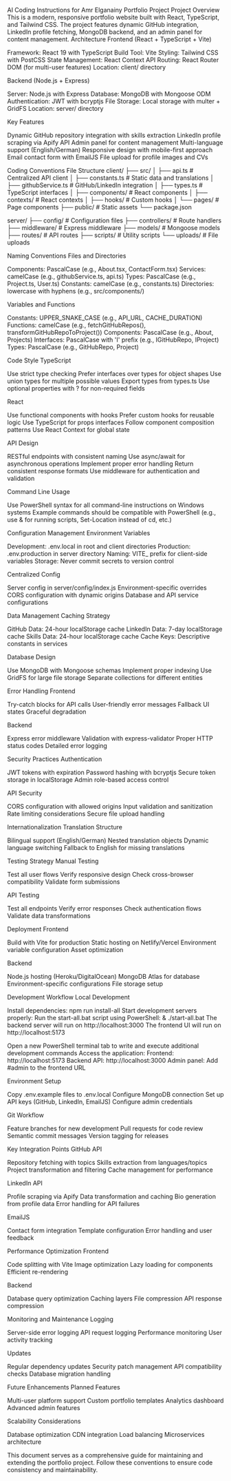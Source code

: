AI Coding Instructions for Amr Elganainy Portfolio Project
Project Overview
This is a modern, responsive portfolio website built with React, TypeScript, and Tailwind CSS. The project features dynamic GitHub integration, LinkedIn profile fetching, MongoDB backend, and an admin panel for content management.
Architecture
Frontend (React + TypeScript + Vite)

Framework: React 19 with TypeScript
Build Tool: Vite
Styling: Tailwind CSS with PostCSS
State Management: React Context API
Routing: React Router DOM (for multi-user features)
Location: client/ directory

Backend (Node.js + Express)

Server: Node.js with Express
Database: MongoDB with Mongoose ODM
Authentication: JWT with bcryptjs
File Storage: Local storage with multer + GridFS
Location: server/ directory

Key Features

Dynamic GitHub repository integration with skills extraction
LinkedIn profile scraping via Apify API
Admin panel for content management
Multi-language support (English/German)
Responsive design with mobile-first approach
Email contact form with EmailJS
File upload for profile images and CVs

Coding Conventions
File Structure
client/
├── src/
│   ├── api.ts              # Centralized API client
│   ├── constants.ts        # Static data and translations
│   ├── githubService.ts    # GitHub/LinkedIn integration
│   ├── types.ts            # TypeScript interfaces
│   ├── components/         # React components
│   ├── contexts/           # React contexts
│   ├── hooks/              # Custom hooks
│   └── pages/              # Page components
├── public/                 # Static assets
└── package.json

server/
├── config/                 # Configuration files
├── controllers/            # Route handlers
├── middleware/             # Express middleware
├── models/                 # Mongoose models
├── routes/                 # API routes
├── scripts/                # Utility scripts
└── uploads/                # File uploads

Naming Conventions
Files and Directories

Components: PascalCase (e.g., About.tsx, ContactForm.tsx)
Services: camelCase (e.g., githubService.ts, api.ts)
Types: PascalCase (e.g., Project.ts, User.ts)
Constants: camelCase (e.g., constants.ts)
Directories: lowercase with hyphens (e.g., src/components/)

Variables and Functions

Constants: UPPER_SNAKE_CASE (e.g., API_URL, CACHE_DURATION)
Functions: camelCase (e.g., fetchGitHubRepos(), transformGitHubRepoToProject())
Components: PascalCase (e.g., About, Projects)
Interfaces: PascalCase with 'I' prefix (e.g., IGitHubRepo, IProject)
Types: PascalCase (e.g., GitHubRepo, Project)

Code Style
TypeScript

Use strict type checking
Prefer interfaces over types for object shapes
Use union types for multiple possible values
Export types from types.ts
Use optional properties with ? for non-required fields

React

Use functional components with hooks
Prefer custom hooks for reusable logic
Use TypeScript for props interfaces
Follow component composition patterns
Use React Context for global state

API Design

RESTful endpoints with consistent naming
Use async/await for asynchronous operations
Implement proper error handling
Return consistent response formats
Use middleware for authentication and validation

Command Line Usage

Use PowerShell syntax for all command-line instructions on Windows systems
Example commands should be compatible with PowerShell (e.g., use & for running scripts, Set-Location instead of cd, etc.)

Configuration Management
Environment Variables

Development: .env.local in root and client directories
Production: .env.production in server directory
Naming: VITE_ prefix for client-side variables
Storage: Never commit secrets to version control

Centralized Config

Server config in server/config/index.js
Environment-specific overrides
CORS configuration with dynamic origins
Database and API service configurations

Data Management
Caching Strategy

GitHub Data: 24-hour localStorage cache
LinkedIn Data: 7-day localStorage cache
Skills Data: 24-hour localStorage cache
Cache Keys: Descriptive constants in services

Database Design

Use MongoDB with Mongoose schemas
Implement proper indexing
Use GridFS for large file storage
Separate collections for different entities

Error Handling
Frontend

Try-catch blocks for API calls
User-friendly error messages
Fallback UI states
Graceful degradation

Backend

Express error middleware
Validation with express-validator
Proper HTTP status codes
Detailed error logging

Security Practices
Authentication

JWT tokens with expiration
Password hashing with bcryptjs
Secure token storage in localStorage
Admin role-based access control

API Security

CORS configuration with allowed origins
Input validation and sanitization
Rate limiting considerations
Secure file upload handling

Internationalization
Translation Structure

Bilingual support (English/German)
Nested translation objects
Dynamic language switching
Fallback to English for missing translations

Testing Strategy
Manual Testing

Test all user flows
Verify responsive design
Check cross-browser compatibility
Validate form submissions

API Testing

Test all endpoints
Verify error responses
Check authentication flows
Validate data transformations

Deployment
Frontend

Build with Vite for production
Static hosting on Netlify/Vercel
Environment variable configuration
Asset optimization

Backend

Node.js hosting (Heroku/DigitalOcean)
MongoDB Atlas for database
Environment-specific configurations
File storage setup

Development Workflow
Local Development

Install dependencies: npm run install-all
Start development servers properly:
Run the start-all.bat script using PowerShell: & ./start-all.bat
The backend server will run on http://localhost:3000
The frontend UI will run on http://localhost:5173


Open a new PowerShell terminal tab to write and execute additional development commands
Access the application:
Frontend: http://localhost:5173
Backend API: http://localhost:3000
Admin panel: Add #admin to the frontend URL



Environment Setup

Copy .env.example files to .env.local
Configure MongoDB connection
Set up API keys (GitHub, LinkedIn, EmailJS)
Configure admin credentials

Git Workflow

Feature branches for new development
Pull requests for code review
Semantic commit messages
Version tagging for releases

Key Integration Points
GitHub API

Repository fetching with topics
Skills extraction from languages/topics
Project transformation and filtering
Cache management for performance

LinkedIn API

Profile scraping via Apify
Data transformation and caching
Bio generation from profile data
Error handling for API failures

EmailJS

Contact form integration
Template configuration
Error handling and user feedback

Performance Optimization
Frontend

Code splitting with Vite
Image optimization
Lazy loading for components
Efficient re-rendering

Backend

Database query optimization
Caching layers
File compression
API response compression

Monitoring and Maintenance
Logging

Server-side error logging
API request logging
Performance monitoring
User activity tracking

Updates

Regular dependency updates
Security patch management
API compatibility checks
Database migration handling

Future Enhancements
Planned Features

Multi-user platform support
Custom portfolio templates
Analytics dashboard
Advanced admin features

Scalability Considerations

Database optimization
CDN integration
Load balancing
Microservices architecture

This document serves as a comprehensive guide for maintaining and extending the portfolio project. Follow these conventions to ensure code consistency and maintainability.